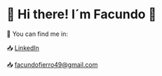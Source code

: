 # :wave: Hi there! I´m Facundo 👋

🔎 You can find me in:

:inbox_tray: [LinkedIn](https://www.linkedin.com/in/facundo-fierro-de-vries-16325614b/)

:inbox_tray: facundofierro49@gmail.com



